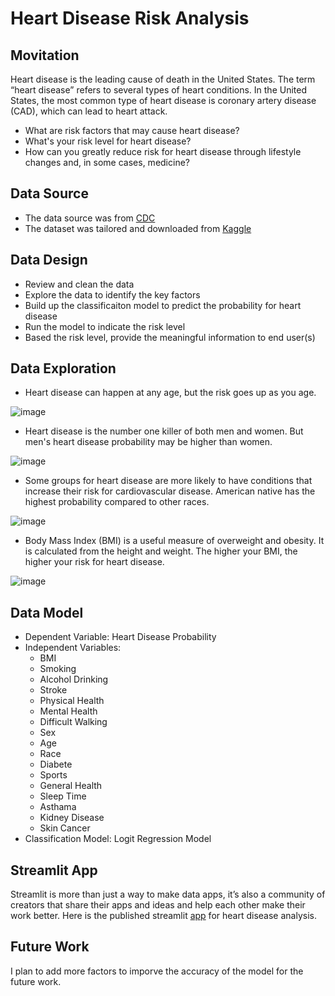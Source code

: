 # Heart Disease Risk Analysis

## Movitation
Heart disease is the leading cause of death in the United States.  The term “heart disease” refers to several types of heart conditions. In the United States, the most common type of heart disease is coronary artery disease (CAD), which can lead to heart attack.

- What are risk factors that may cause heart disease?
- What's your risk level for heart disease? 
- How can you greatly reduce risk for heart disease through lifestyle changes and, in some cases, medicine? 

## Data Source
- The data source was from [CDC](https://data.cdc.gov/)
- The dataset was tailored and downloaded from [Kaggle](https://www.kaggle.com/datasets/kamilpytlak/personal-key-indicators-of-heart-disease/download?datasetVersionNumber=2)

## Data Design
- Review and clean the data
- Explore the data to identify the key factors
- Build up the classificaiton model to predict the probability for heart disease
- Run the model to indicate the risk level
- Based the risk level, provide the meaningful information to end user(s)

## Data Exploration

- Heart disease can happen at any age, but the risk goes up as you age.

![image](https://user-images.githubusercontent.com/97680882/205699619-7ecb6949-4302-4071-8223-e96ca6af9c69.png)

- Heart disease is the number one killer of both men and women. But men's heart disease probability may be higher than women. 

![image](https://user-images.githubusercontent.com/97680882/205700701-de990356-b8e0-4c80-a3d8-b3a45ff74655.png)

- Some groups for heart disease are more likely to have conditions that increase their risk for cardiovascular disease. American native has the highest probability compared to other races. 

![image](https://user-images.githubusercontent.com/97680882/205702299-e5c08eeb-9a05-441d-bb97-7d0ca3f577fe.png)

- Body Mass Index (BMI) is a useful measure of overweight and obesity. It is calculated from the height and weight. The higher your BMI, the higher your risk for heart disease. 

![image](https://user-images.githubusercontent.com/97680882/205705530-edc5c8d7-9760-4416-8544-96c4ed81f72a.png)

## Data Model
- Dependent Variable: Heart Disease Probability
- Independent Variables: 
  - BMI
  - Smoking
  - Alcohol Drinking
  - Stroke
  - Physical Health
  - Mental Health
  - Difficult Walking
  - Sex
  - Age
  - Race
  - Diabete
  - Sports
  - General Health
  - Sleep Time
  - Asthama
  - Kidney Disease
  - Skin Cancer
- Classification Model: Logit Regression Model

## Streamlit App
Streamlit is more than just a way to make data apps, it’s also a community of creators that share their apps and ideas and help each other make their work better. Here is the published streamlit [app](https://heartdiseaserisk.streamlit.app/) for heart disease analysis. 
 
## Future Work
I plan to add more factors to imporve the accuracy of the model for the future work.  

